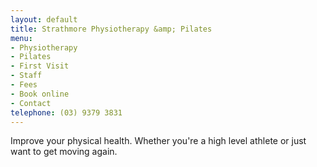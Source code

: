 ```yaml
---
layout: default
title: Strathmore Physiotherapy &amp; Pilates
menu: 
- Physiotherapy
- Pilates
- First Visit
- Staff
- Fees
- Book online
- Contact
telephone: (03) 9379 3831
---
```

Improve your physical health. Whether you're a high level athlete or just want to get moving again.
